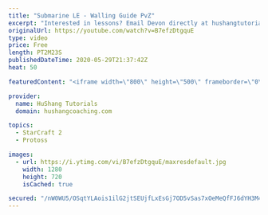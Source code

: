 ```yaml
---
title: "Submarine LE - Walling Guide PvZ"
excerpt: "Interested in lessons? Email Devon directly at hushangtutorials@outlook.com ------------------------------------------------------------------------------------------------------- Want to support HuShang Tutorials directly? Patreon is a website where you can contribute a monthly donation that will help"
originalUrl: https://youtube.com/watch?v=B7efzDtgquE
type: video
price: Free
length: PT2M23S
publishedDateTime: 2020-05-29T21:37:42Z
heat: 50

featuredContent: "<iframe width=\"800\" height=\"500\" frameborder=\"0\" src=\"https://www.youtube.com/embed/B7efzDtgquE\" allow=\"accelerometer; autoplay; encrypted-media; gyroscope; picture-in-picture\" allowfullscreen></iframe>"

provider:
  name: HuShang Tutorials
  domain: hushangcoaching.com

topics:
  - StarCraft 2
  - Protoss

images:
  - url: https://i.ytimg.com/vi/B7efzDtgquE/maxresdefault.jpg
    width: 1280
    height: 720
    isCached: true

secured: "/nW0WU5/OSqtYLAois1ilG2jtSEUjfLxEsGj7OD5vSas7xOeMeQfFJ6dYH3M4bBH7/R8y/BbVpsSw/+isxkh04M7gFK5mZErDvVpVL7e6hfDnNBScQrmSeyTyayY0fdx/T0A0PAVJHru5I9wCLaFnlgCksLaoZ6x/VHLZO+Wxz2cgY+oZLI6wP1YJfbCuGr2ZuOwntn58/9Eiwnz9kpP6AQOjV+OOdBAM+6k0pGaEGRFMe0uN/DfoodRW0iiVYTyrKaeJGYee/F1gnYhK8yhm29q0kN3/lJFd1xPoSlOQdXwDUsQ0XEJ2ChF1C1azk+FPbbDlopV1u3WZCuxsnfqjkmYKC8gc68VhET7o6ktSjfjtmBq7gzl38PTp7SWvB+0z8Ux7WpabwiauNqktTmAvxal5nNwwvm/K9cYwNW/l6g=;JI6WMKa8rDNQQRHup8VC5w=="
---
```


